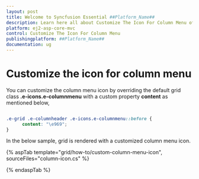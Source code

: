 ```yaml
---
layout: post
title: Welcome to Syncfusion Essential ##Platform_Name##
description: Learn here all about Customize The Icon For Column Menu of Syncfusion Essential ##Platform_Name## widgets based on HTML5 and jQuery.
platform: ej2-asp-core-mvc
control: Customize The Icon For Column Menu
publishingplatform: ##Platform_Name##
documentation: ug
---
```



# Customize the icon for column menu

You can customize the column menu icon by overriding the default grid class **.e-icons.e-columnmenu** with a custom property **content** as mentioned below,

```css

.e-grid .e-columnheader .e-icons.e-columnmenu::before {
      content: "\e969";
}

```

In the below sample, grid is rendered with a customized column menu icon.

{% aspTab template="grid/how-to/custom-column-menu-icon", sourceFiles="column-icon.cs" %}

{% endaspTab %}
